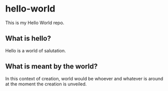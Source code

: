 # hello-world
This is my Hello World repo.
## What is hello?
Hello is a world of salutation.
## What is meant by the world?
In this context of creation, world would be whoever and whatever is around at the moment the creation is unveiled.
